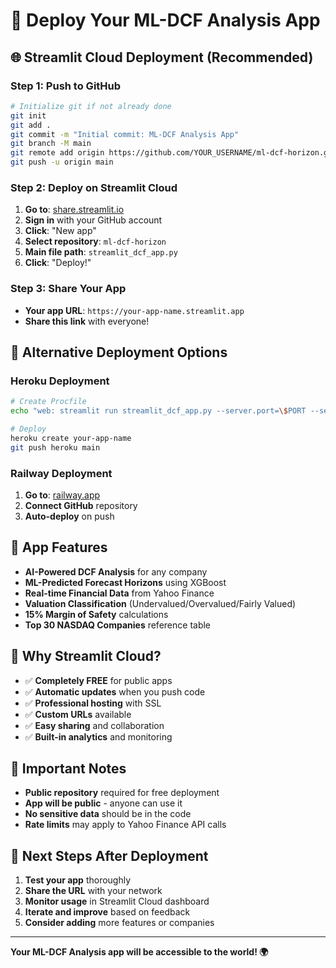 # 🚀 Deploy Your ML-DCF Analysis App

## 🌐 **Streamlit Cloud Deployment (Recommended)**

### **Step 1: Push to GitHub**
```bash
# Initialize git if not already done
git init
git add .
git commit -m "Initial commit: ML-DCF Analysis App"
git branch -M main
git remote add origin https://github.com/YOUR_USERNAME/ml-dcf-horizon.git
git push -u origin main
```

### **Step 2: Deploy on Streamlit Cloud**
1. **Go to**: [share.streamlit.io](https://share.streamlit.io)
2. **Sign in** with your GitHub account
3. **Click**: "New app"
4. **Select repository**: `ml-dcf-horizon`
5. **Main file path**: `streamlit_dcf_app.py`
6. **Click**: "Deploy!"

### **Step 3: Share Your App**
- **Your app URL**: `https://your-app-name.streamlit.app`
- **Share this link** with everyone!

## 🔧 **Alternative Deployment Options**

### **Heroku Deployment**
```bash
# Create Procfile
echo "web: streamlit run streamlit_dcf_app.py --server.port=\$PORT --server.address=0.0.0.0" > Procfile

# Deploy
heroku create your-app-name
git push heroku main
```

### **Railway Deployment**
1. **Go to**: [railway.app](https://railway.app)
2. **Connect GitHub** repository
3. **Auto-deploy** on push

## 📱 **App Features**
- **AI-Powered DCF Analysis** for any company
- **ML-Predicted Forecast Horizons** using XGBoost
- **Real-time Financial Data** from Yahoo Finance
- **Valuation Classification** (Undervalued/Overvalued/Fairly Valued)
- **15% Margin of Safety** calculations
- **Top 30 NASDAQ Companies** reference table

## 🌟 **Why Streamlit Cloud?**
- ✅ **Completely FREE** for public apps
- ✅ **Automatic updates** when you push code
- ✅ **Professional hosting** with SSL
- ✅ **Custom URLs** available
- ✅ **Easy sharing** and collaboration
- ✅ **Built-in analytics** and monitoring

## 🚨 **Important Notes**
- **Public repository** required for free deployment
- **App will be public** - anyone can use it
- **No sensitive data** should be in the code
- **Rate limits** may apply to Yahoo Finance API calls

## 🎯 **Next Steps After Deployment**
1. **Test your app** thoroughly
2. **Share the URL** with your network
3. **Monitor usage** in Streamlit Cloud dashboard
4. **Iterate and improve** based on feedback
5. **Consider adding** more features or companies

---

**Your ML-DCF Analysis app will be accessible to the world! 🌍**
